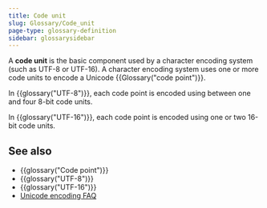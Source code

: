 ```yaml
---
title: Code unit
slug: Glossary/Code_unit
page-type: glossary-definition
sidebar: glossarysidebar
---
```


A **code unit** is the basic component used by a character encoding system (such as UTF-8 or UTF-16). A character encoding system uses one or more code units to encode a Unicode {{Glossary("code point")}}.

In {{glossary("UTF-8")}}, each code point is encoded using between one and four 8-bit code units.

In {{glossary("UTF-16")}}, each code point is encoded using one or two 16-bit code units.

## See also

- {{glossary("Code point")}}
- {{glossary("UTF-8")}}
- {{glossary("UTF-16")}}
- [Unicode encoding FAQ](https://www.unicode.org/faq/utf_bom.html)
